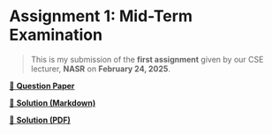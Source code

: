 # Assignment 1: Mid-Term Examination

> This is my submission of the **first assignment** given by our CSE lecturer, **NASR** on **February 24, 2025**.

[📄 **Question Paper**](./tasks.pdf)

[📌 **Solution (Markdown)**](./solution.md)

[📌 **Solution (PDF)**](./solution.pdf)
